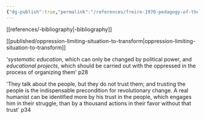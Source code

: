 ```yaml
---
{"dg-publish":true,"permalink":"/references/freire-1970-pedagogy-of-the-oppressed/","noteIcon":""}
---
```


[[references/-bibliography\|-bibliography]]

[[published/oppression-limiting-situation-to-transform\|oppression-limiting-situation-to-transform]]

'_systematic education_, which can only be changed by political power, and _educational projects_, which should be carried out with the oppressed in the process of organizing them' p28

'They talk about the people, but they do not trust them; and trusting the people is the indispensable precondition for revolutionary change. A real humanist can be identified more by his trust in the people, which engages him in their struggle, than by a thousand actions in their favor without that trust' p34